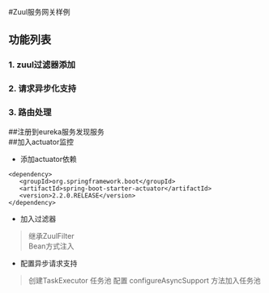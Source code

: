 #Zuul服务网关样例
## 功能列表 
### 1. zuul过滤器添加
### 2. 请求异步化支持
### 3. 路由处理
##注册到eureka服务发现服务  
##加入actuator监控
 * 添加actuator依赖
```$xslt
<dependency>
   <groupId>org.springframework.boot</groupId>
   <artifactId>spring-boot-starter-actuator</artifactId>
   <version>2.2.0.RELEASE</version>
</dependency>
```
 * 加入过滤器
 
> 继承ZuulFilter  
> Bean方式注入
 * 配置异步请求支持
> 创建TaskExecutor 任务池
> 配置 configureAsyncSupport 方法加入任务池